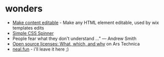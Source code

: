 # wonders

- [Make content editable](https://developer.mozilla.org/en-US/docs/Web/Guide/HTML/Editable_content) - Make any HTML element editable, used by wix templates edits
- [Simple CSS Spinner](https://github.com/30-seconds/30-seconds-of-css/blob/master/snippets/donut-spinner.md)  
- People fear what they don't understand ..." ― Andrew Smith
- [Open source licenses: What, which, and why](https://arstechnica.com/gadgets/2020/02/how-to-choose-an-open-source-license/) on Ars Technica  
- [neal.fun](https://neal.fun/) - i'll leave it here ;)
